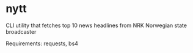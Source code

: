 # nytt
CLI utility that fetches top 10 news headlines from NRK Norwegian state broadcaster

Requirements: requests, bs4
